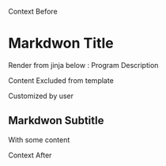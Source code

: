 Context Before
<!-- BEGIN DOTGIT-SYNC BLOCK MANAGED -->
# Markdwon Title

Render from jinja below :
Program Description

<!-- BEGIN DOTGIT-SYNC BLOCK EXCLUDED TAG_EXCLUDE -->
Content Excluded from template

Customized by user

<!-- END DOTGIT-SYNC BLOCK EXCLUDED TAG_EXCLUDE -->

## Markdwon Subtitle

With some content
<!-- END DOTGIT-SYNC BLOCK MANAGED -->
Context After

